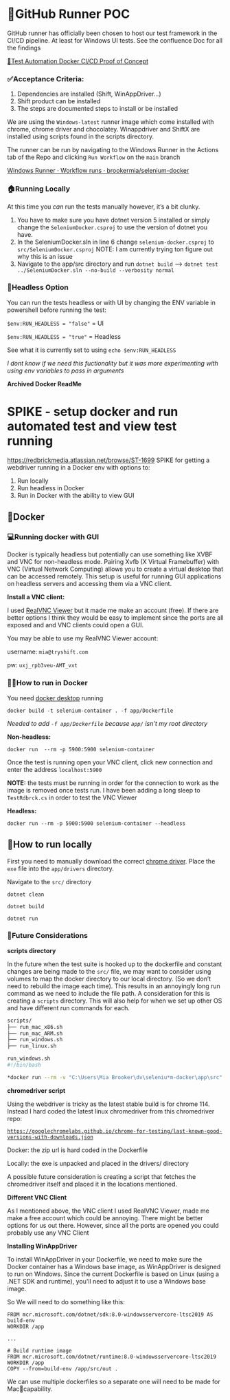 # 👟GitHub Runner POC

GitHub runner has officially been chosen to host our test framework in the CI/CD pipeline. At least for Windows UI tests. See the confluence Doc for all the findings

[🔁Test Automation Docker CI/CD Proof of Concept](https://redbrickmedia.atlassian.net/wiki/spaces/TRON/pages/3032416262/Test+Automation+Docker+CI+CD+Proof+of+Concept)

### ✅Acceptance Criteria:

1. Dependencies are installed (Shift, WinAppDriver…)
2. Shift product can be installed
3. The steps are documented steps to install or be installed

We are using the `Windows-latest` runner image which come installed with chrome, chrome driver and chocolatey. Winappdriver and ShiftX are installed using scripts found in the scripts directory.

The runner can be run by navigating to the Windows Runner in the Actions tab of the Repo and clicking `Run Workflow` on the `main` branch

[Windows Runner · Workflow runs · brookermia/selenium-docker](https://github.com/brookermia/selenium-docker/actions/workflows/runner.yml)

### 🏠Running Locally

At this time you _can_ run the tests manually however, it’s a bit clunky.

1. You have to make sure you have dotnet version 5 installed or simply change the `SeleniumDocker.csproj` to use the version of dotnet you have.
2. In the SeleniumDocker.sln in line 6 change `selenium-docker.csproj` to `src/SeleniumDocker.csproj`
   NOTE: I am currently trying ton figure out why this is an issue
3. Navigate to the app/src directory and run `dotnet build` —> `dotnet test ../SeleniumDocker.sln --no-build --verbosity normal`

### 🤯Headless Option

You can run the tests headless or with UI by changing the ENV variable in powershell before running the test:

`$env:RUN_HEADLESS = "false"` = UI

`$env:RUN_HEADLESS = "true"` = Headless

See what it is currently set to using `echo $env:RUN_HEADLESS`

_I dont know if we need this fuctionality but it was more experimenting with using env variables to pass in arguments_

**Archived Docker ReadMe**

# SPIKE - setup docker and run automated test and view test running

https://redbrickmedia.atlassian.net/browse/ST-1699
SPIKE for getting a webdriver running in a Docker env with options to:

1. Run locally
2. Run headless in Docker
3. Run in Docker with the ability to view GUI

## 🐳Docker

### 💻Running docker with GUI

Docker is typically headless but potentially can use something like XVBF and VNC for non-headless mode. Pairing Xvfb (X Virtual Framebuffer) with VNC (Virtual Network Computing) allows you to create a virtual desktop that can be accessed remotely. This setup is useful for running GUI applications on headless servers and accessing them via a VNC client.

**Install a VNC client:**

I used [RealVNC Viewer](https://www.realvnc.com/en/connect/download/viewer/?__lai_s=0.14206349206349206&__lai_sr=10-14&__lai_sl=l) but it made me make an account (free). If there are better options I think they would be easy to implement since the ports are all exposed and and VNC clients could open a GUI.

You may be able to use my RealVNC Viewer account:

username: `mia@tryshift.com`

pw: `uxj_rpb3veu-AMT_vxt`

### 🏃‍♀️How to run in Docker

You need [docker desktop](https://www.docker.com/products/docker-desktop/) running

`docker build -t selenium-container . -f app/Dockerfile`

_Needed to add `-f app/Dockerfile` because `app/` isn’t my root directory_

**Non-headless:**

`docker run  --rm -p 5900:5900 selenium-container`

Once the test is running open your VNC client, click new connection and enter the address `localhost:5900`

**NOTE:** the tests must be running in order for the connection to work as the image is removed once tests run. I have been adding a long sleep to `TestRdbrck.cs` in order to test the VNC Viewer

**Headless:**

`docker run --rm -p 5900:5900 selenium-container --headless`

## 🏡How to run locally

First you need to manually download the correct [chrome driver](https://googlechromelabs.github.io/chrome-for-testing/last-known-good-versions-with-downloads.json). Place the `exe` file into the `app/drivers` directory.

Navigate to the `src/` directory

`dotnet clean`

`dotnet build`

`dotnet run`

### 🔮Future Considerations

**scripts directory**

In the future when the test suite is hooked up to the dockerfile and constant changes are being made to the `src/` file, we may want to consider using volumes to map the docker directory to our local directory. (So we don’t need to rebuild the image each time).
This results in an annoyingly long run command as we need to include the file path. A consideration for this is creating a `scripts` directory. This will also help for when we set up other OS and have different run commands for each.

```bash
scripts/
├── run_mac_x86.sh
├── run_mac_ARM.sh
├── run_windows.sh
├── run_linux.sh
```

```bash
run_windows.sh
#!/bin/bash

*docker run --rm -v "C:\Users\Mia Brooker\dv\seleniu*m-docker\app\src" -p 5900:5900 selenium-container

```

**chromedriver script**

Using the webdriver is tricky as the latest stable build is for chrome 114. Instead I hard coded the latest linux chromedriver from this chromedriver repo:

[`https://googlechromelabs.github.io/chrome-for-testing/last-known-good-versions-with-downloads.json`](https://googlechromelabs.github.io/chrome-for-testing/last-known-good-versions-with-downloads.json)

Docker: the zip url is hard coded in the Dockerfile

Locally: the exe is unpacked and placed in the drivers/ directory

A possible future consideration is creating a script that fetches the chromedriver itself and placed it in the locations mentioned.

**Different VNC Client**

As I mentioned above, the VNC client I used RealVNC Viewer, made me make a free account which could be annoying. There might be better options for us out there. However, since all the ports are opened you could probably use any VNC Client

**Installing WinAppDriver**

To install WinAppDriver in your Dockerfile, we need to make sure the Docker container has a Windows base image, as WinAppDriver is designed to run on Windows. Since the current Dockerfile is based on Linux (using a .NET SDK and runtime), you'll need to adjust it to use a Windows base image.

So We will need to do something like this:

```
FROM mcr.microsoft.com/dotnet/sdk:8.0-windowsservercore-ltsc2019 AS build-env
WORKDIR /app

...

# Build runtime image
FROM mcr.microsoft.com/dotnet/runtime:8.0-windowsservercore-ltsc2019
WORKDIR /app
COPY --from=build-env /app/src/out .
```

We can use multiple dockerfiles so a separate one will need to be made for Mac🍎capability.
